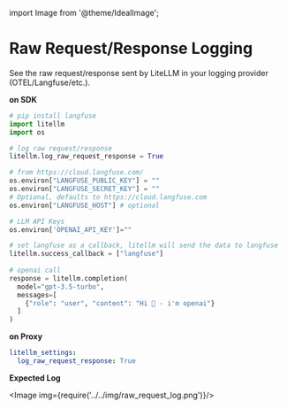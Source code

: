 import Image from '@theme/IdealImage';

# Raw Request/Response Logging

See the raw request/response sent by LiteLLM in your logging provider (OTEL/Langfuse/etc.).

**on SDK**
```python
# pip install langfuse 
import litellm
import os

# log raw request/response
litellm.log_raw_request_response = True

# from https://cloud.langfuse.com/
os.environ["LANGFUSE_PUBLIC_KEY"] = ""
os.environ["LANGFUSE_SECRET_KEY"] = ""
# Optional, defaults to https://cloud.langfuse.com
os.environ["LANGFUSE_HOST"] # optional

# LLM API Keys
os.environ['OPENAI_API_KEY']=""

# set langfuse as a callback, litellm will send the data to langfuse
litellm.success_callback = ["langfuse"] 
 
# openai call
response = litellm.completion(
  model="gpt-3.5-turbo",
  messages=[
    {"role": "user", "content": "Hi 👋 - i'm openai"}
  ]
)
```

**on Proxy**

```yaml
litellm_settings:
  log_raw_request_response: True
```

**Expected Log**

<Image img={require('../../img/raw_request_log.png')}/>